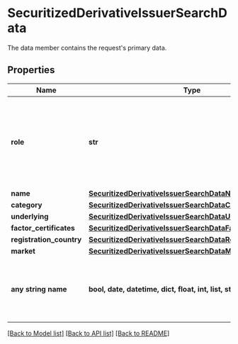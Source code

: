# SecuritizedDerivativeIssuerSearchData

The data member contains the request's primary data.

## Properties
Name | Type | Description | Notes
------------ | ------------- | ------------- | -------------
**role** | **str** | Specify whether legal entities in the role of an issuer or in the role of an issuer group are returned. | [optional]  if omitted the server will use the default value of "issuerGroup"
**name** | [**SecuritizedDerivativeIssuerSearchDataName**](SecuritizedDerivativeIssuerSearchDataName.md) |  | [optional] 
**category** | [**SecuritizedDerivativeIssuerSearchDataCategory**](SecuritizedDerivativeIssuerSearchDataCategory.md) |  | [optional] 
**underlying** | [**SecuritizedDerivativeIssuerSearchDataUnderlying**](SecuritizedDerivativeIssuerSearchDataUnderlying.md) |  | [optional] 
**factor_certificates** | [**SecuritizedDerivativeIssuerSearchDataFactorCertificates**](SecuritizedDerivativeIssuerSearchDataFactorCertificates.md) |  | [optional] 
**registration_country** | [**SecuritizedDerivativeIssuerSearchDataRegistrationCountry**](SecuritizedDerivativeIssuerSearchDataRegistrationCountry.md) |  | [optional] 
**market** | [**SecuritizedDerivativeIssuerSearchDataMarket**](SecuritizedDerivativeIssuerSearchDataMarket.md) |  | [optional] 
**any string name** | **bool, date, datetime, dict, float, int, list, str, none_type** | any string name can be used but the value must be the correct type | [optional]

[[Back to Model list]](../README.md#documentation-for-models) [[Back to API list]](../README.md#documentation-for-api-endpoints) [[Back to README]](../README.md)


